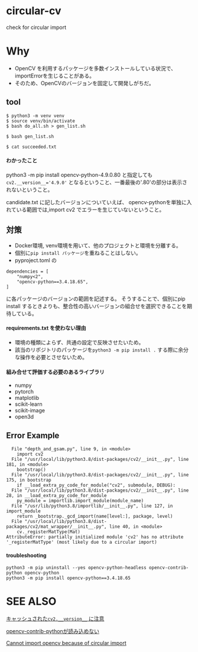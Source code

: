 # circular-cv
check for circular import 


# Why
- OpenCV を利用するパッケージを多数インストールしている状況で、 importErrorを生じることがある。
- そのため、OpenCVのバージョンを固定して開発しがちだ。

## tool
```commandline
$ python3 -m venv venv
$ source venv/bin/activate
$ bash do_all.sh > gen_list.sh

$ bash gen_list.sh

$ cat succeeded.txt
```

#### わかったこと
python3 -m pip install opencv-python-4.9.0.80
と指定しても
`cv2.__version__='4.9.0'`
となるということ、一番最後の'.80'の部分は表示されないということ。

candidate.txt に記したバージョンについていえば、
opencv-pythonを単独に入れている範囲では,import cv2 でエラーを生じていないということ。


## 対策
- Docker環境, venv環境を用いて、他のプロジェクトと環境を分離する。
- 個別に`pip install パッケージ`を重ねることはしない。
- pyproject.toml の
```commandline
dependencies = [
    "numpy<2",
    "opencv-python==3.4.18.65",
]

```
に各パッケージのバージョンの範囲を記述する。
そうすることで、個別にpip install するときよりも、整合性の高いバージョンの組合せを選択できることを期待している。


#### requirements.txt を使わない理由
- 環境の種類によらず、共通の設定で反映させたいため。
- 該当のリポジトリのパッケージを`python3 -m pip install .` する際に余分な操作を必要とさせないため。

#### 組み合せて評価する必要のあるライブラリ
- numpy
- pytorch
- matplotlib
- scikit-learn
- scikit-image
- open3d


## Error Example
```commandline
  File "depth_and_gsam.py", line 9, in <module>
    import cv2
  File "/usr/local/lib/python3.8/dist-packages/cv2/__init__.py", line 181, in <module>
    bootstrap()
  File "/usr/local/lib/python3.8/dist-packages/cv2/__init__.py", line 175, in bootstrap
    if __load_extra_py_code_for_module("cv2", submodule, DEBUG):
  File "/usr/local/lib/python3.8/dist-packages/cv2/__init__.py", line 28, in __load_extra_py_code_for_module
    py_module = importlib.import_module(module_name)
  File "/usr/lib/python3.8/importlib/__init__.py", line 127, in import_module
    return _bootstrap._gcd_import(name[level:], package, level)
  File "/usr/local/lib/python3.8/dist-packages/cv2/mat_wrapper/__init__.py", line 40, in <module>
    cv._registerMatType(Mat)
AttributeError: partially initialized module 'cv2' has no attribute '_registerMatType' (most likely due to a circular import)

```

#### troubleshooting
```commandline
python3 -m pip uninstall --yes opencv-python-headless opencv-contrib-python opencv-python
python3 -m pip install opencv-python==3.4.18.65

```

# SEE ALSO
[キャッシュされた`cv2.__version__` に注意](https://qiita.com/nonbiri15/items/239108e63337bafb8737)

[opencv-contrib-pythonが読み込めない](https://qiita.com/Yamakawa0032/items/306acee5532330010b34)

[Cannot import opencv because of circular import](https://stackoverflow.com/questions/72732256/cannot-import-opencv-because-of-circular-import)
